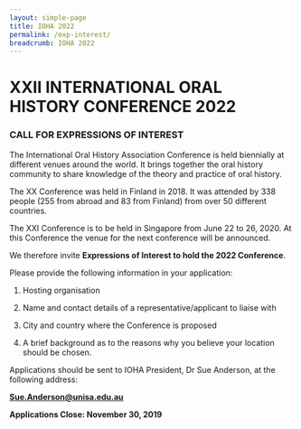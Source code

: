 ```yaml
---
layout: simple-page
title: IOHA 2022
permalink: /exp-interest/
breadcrumb: IOHA 2022
---
```

# **XXII INTERNATIONAL ORAL HISTORY CONFERENCE 2022**

### **CALL FOR EXPRESSIONS OF INTEREST**

 

The International Oral History Association Conference is held biennially at different venues around the world.  It brings together the oral history community to share knowledge of the theory and practice of oral history.

The XX Conference was held in Finland in 2018.  It was attended by 338 people (255 from abroad and 83 from Finland) from over 50 different countries.  

The XXI Conference is to be held in Singapore from June 22 to 26, 2020.  At this Conference the venue for the next conference will be announced.

We therefore invite **Expressions of Interest to hold the 2022 Conference**.

Please provide the following information in your application:

1. Hosting organisation

2. Name and contact details of a representative/applicant to liaise with

3. City and country where the Conference is proposed  

4. A brief background as to the reasons why you believe your location should be chosen.

Applications should be sent to IOHA President, Dr Sue Anderson, at the following address:

**Sue.Anderson@unisa.edu.au**

 

**Applications Close:  November 30, 2019**